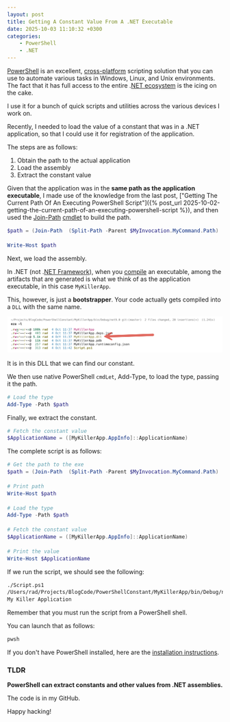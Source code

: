 ```yaml
---
layout: post
title: Getting A Constant Value From A .NET Executable
date: 2025-10-03 11:10:32 +0300
categories:
    - PowerShell
    - .NET
---
```


[PowerShell](https://learn.microsoft.com/en-us/powershell/scripting/overview?view=powershell-7.5) is an excellent, [cross-platform](https://en.wikipedia.org/wiki/Cross-platform_software) scripting solution that you can use to automate various tasks in Windows, Linux, and Unix environments. The fact that it has full access to the entire .[NET ecosystem](https://dotnet.microsoft.com/en-us/) is the icing on the cake.

I use it for a bunch of quick scripts and utilities across the various devices I work on.

Recently, I needed to load the value of a constant that was in a .NET application, so that I could use it for registration of the application.

The steps are as follows:

1. Obtain the path to the actual application
2. Load the assembly
3. Extract the constant value

Given that the application was in the **same path as the application executable**, I made use of the knowledge from the last post, ["Getting The Current Path Of An Executing PowerShell Script"]({% post_url 2025-10-02-getting-the-current-path-of-an-executing-powershell-script %}), and then used the [Join-Path](https://learn.microsoft.com/en-us/powershell/module/microsoft.powershell.management/join-path?view=powershell-7.5) [cmdlet](https://learn.microsoft.com/en-us/powershell/scripting/powershell-commands?view=powershell-7.5) to build the path.

```powershell
$path = (Join-Path  (Split-Path -Parent $MyInvocation.MyCommand.Path) 'MyKillerApp.exe')

Write-Host $path
```

Next, we load the assembly.

In .NET (not .[NET Framework](https://dotnet.microsoft.com/en-us/download/dotnet-framework)), when you [compile](https://dev.to/kcrnac/net-execution-process-explained-c-1b7a) an executable, among the artifacts that are generated is what we think of as the application executable, in this case `MyKillerApp`.

This, however, is just a **bootstrapper**. Your code actually gets compiled into a `DLL` with the same name.

![ExeDLL](../images/2025/10/ExeDLL.png)

It is in this DLL that we can find our constant.

We then use native PowerShell `cmdLet`, Add-Type, to load the type, passing it the path.

```powershell
# Load the type
Add-Type -Path $path
```

Finally, we extract the constant.

```powershell
# Fetch the constant value
$ApplicationName = ([MyKillerApp.AppInfo]::ApplicationName)
```

The complete script is as follows:

```powershell
# Get the path to the exe
$path = (Join-Path  (Split-Path -Parent $MyInvocation.MyCommand.Path) 'MyKillerApp.dll')

# Print path
Write-Host $path

# Load the type
Add-Type -Path $path

# Fetch the constant value
$ApplicationName = ([MyKillerApp.AppInfo]::ApplicationName)

# Print the value
Write-Host $ApplicationName
```

If we run the script, we should see the following:

```bash
./Script.ps1
/Users/rad/Projects/BlogCode/PowerShellConstant/MyKillerApp/bin/Debug/net9.0/MyKillerApp.dll
My Killer Application
```

Remember that you must run the script from a PowerShell shell.

You can launch that as follows:

```bash
pwsh
```

If you don't have PowerShell installed, here are the [installation instructions](https://learn.microsoft.com/en-us/powershell/scripting/install/installing-powershell?view=powershell-7.5).

### TLDR

**PowerShell can extract constants and other values from .NET assemblies.**

The code is in my GitHub.

Happy hacking!
